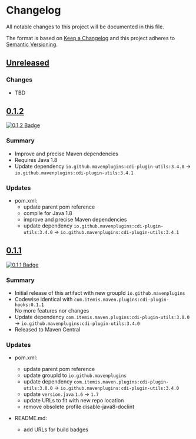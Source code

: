 # Changelog

All notable changes to this project will be documented in this file.

The format is based on [Keep a Changelog](http://keepachangelog.com/)
and this project adheres to [Semantic Versioning](http://semver.org/).

<!-- Format restrictions - see https://common-changelog.org and https://keepachangelog.com/ for details -->
<!-- Each Release must start with a line for the release version of exactly this format: ## [version] -->
<!-- The subsequent comment lines start with a space - not to irritate the release scripts parser!
 ## [major.minor.micro]
 <empty line> - optional sub sections may follow like:
 ### Added:
 - This feature was added
 <empty line>
 ### Changed:
 - This feature was changed
 <empty line>
 ### Removed:
 - This feature was removed
 <empty line>
 ### Fixed:
 - This issue was fixed
 <empty line>
 <empty line> - next line is the starting of the previous release
 ## [major.minor.micro]
 <empty line>
 <...>
 !!! In addition the compare URL links are to be maintained at the end of this CHANGELOG.md as follows.
     These links provide direct access to the GitHub compare vs. the previous release.
     The particular link of a released version will be copied to the release notes of a release accordingly.
     At the end of this file appropriate compare links have to be maintained for each release version in format:
 
  +-current release version
  |
  |                   +-URL to this repo                previous release version tag-+       +-current release version tag
  |                   |                                                              |       |
 [major.minor.micro]: https://github.com/mavenplugins/maven-cdi-plugin-hooks/compare/vM.N.u..vM.N.u
-->
<!--
## [Unreleased]

### Additions
- TBD

### Changes
- TBD

### Deprecated
- TBD

### Removals
- TBD

### Fixes
- TBD

### Security
- TBD
-->

## [Unreleased]

### Changes
- TBD


## [0.1.2]
<!-- !!! Align version in badge URLs as well !!! -->
[![0.1.2 Badge](https://img.shields.io/nexus/r/io.github.mavenplugins/cdi-plugin-hooks?server=https://s01.oss.sonatype.org&label=Maven%20Central&queryOpt=:v=0.1.2)](https://central.sonatype.com/artifact/io.github.mavenplugins/cdi-plugin-hooks/0.1.2)

### Summary
- Improve and precise Maven dependencies
- Requires Java 1.8
- Update dependency `io.github.mavenplugins:cdi-plugin-utils:3.4.0` -> `io.github.mavenplugins:cdi-plugin-utils:3.4.1`

### Updates
- pom.xml:
  - update parent pom reference
  - compile for Java 1.8
  - improve and precise Maven dependencies
  - update dependency `io.github.mavenplugins:cdi-plugin-utils:3.4.0` -> `io.github.mavenplugins:cdi-plugin-utils:3.4.1`


## [0.1.1]
<!-- !!! Align version in badge URLs as well !!! -->
[![0.1.1 Badge](https://img.shields.io/nexus/r/io.github.mavenplugins/cdi-plugin-hooks?server=https://s01.oss.sonatype.org&label=Maven%20Central&queryOpt=:v=0.1.1)](https://central.sonatype.com/artifact/io.github.mavenplugins/cdi-plugin-hooks/0.1.1)

### Summary
- Initial release of this artifact with new groupId `io.github.mavenplugins`
- Codewise identical with `com.itemis.maven.plugins:cdi-plugin-hooks:0.1.1`<br>No more features nor changes
- Update dependency `com.itemis.maven.plugins:cdi-plugin-utils:3.0.0` -> `io.github.mavenplugins:cdi-plugin-utils:3.4.0`
- Released to Maven Central

### Updates
- pom.xml:
  - update parent pom reference
  - update groupId to `io.github.mavenplugins`
  - update dependency `com.itemis.maven.plugins:cdi-plugin-utils:3.0.0` -> `io.github.mavenplugins:cdi-plugin-utils:3.4.0`
  - update `version.java` `1.6` -> `1.7`
  - update URLs to fit with new repo location
  - remove obsolete profile disable-java8-doclint

- README.md:
  - add URLs for build badges


<!--
## []

### NeverReleased
- This is just a dummy placeholder to make the parser of GHCICD/release-notes-from-changelog@v1 happy!
-->

[Unreleased]: https://github.com/mavenplugins/maven-cdi-plugin-hooks/compare/v0.1.2..HEAD
[0.1.2]: https://github.com/mavenplugins/maven-cdi-plugin-hooks/compare/v0.1.1..v0.1.2
[0.1.1]: https://github.com/mavenplugins/maven-cdi-plugin-hooks/releases/tag/v0.1.1
